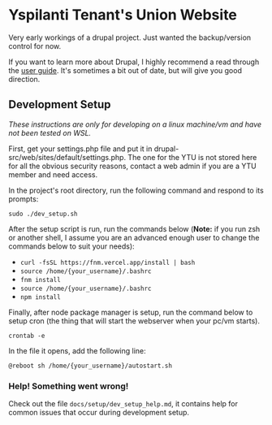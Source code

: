 # Yspilanti Tenant's Union Website

Very early workings of a drupal project. Just wanted the backup/version control for now.

If you want to learn more about Drupal, I highly recommend a read through the [user guide](https://www.drupal.org/docs/user_guide/en/index.html). It's sometimes a bit out of date, but will give you good direction.

## Development Setup

*These instructions are only for developing on a linux machine/vm and have not been tested on WSL.*

First, get your settings.php file and put it in drupal-src/web/sites/default/settings.php. The one for the YTU is not stored here for all the obvious security reasons, contact a web admin if you are a YTU member and need access.

In the project's root directory, run the following command and respond to its prompts:

`sudo ./dev_setup.sh`

After the setup script is run, run the commands below (**Note:** if you run zsh or another shell, I assume you are an advanced enough user to change the commands below to suit your needs):

- `curl -fsSL https://fnm.vercel.app/install | bash`
- `source /home/{your_username}/.bashrc`
- `fnm install`
- `source /home/{your_username}/.bashrc`
- `npm install`

Finally, after node package manager is setup, run the command below to setup cron (the thing that will start the webserver when your pc/vm starts).

`crontab -e`

In the file it opens, add the following line:

`@reboot sh /home/{your_username}/autostart.sh`

### Help! Something went wrong!

Check out the file `docs/setup/dev_setup_help.md`, it contains help for common issues that occur during development setup.
